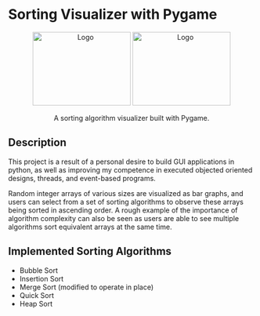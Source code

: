 # Sorting Visualizer with Pygame

<p align="center">
    <img src="https://user-images.githubusercontent.com/67127389/149650372-03da43e1-f434-4caf-aabc-eb10c0f59f0e.png" alt="Logo" width=200 height=150>
    <img src="https://user-images.githubusercontent.com/67127389/149650373-66462f6c-4822-4a46-8f5b-0c830fa44188.png" alt="Logo" width=200 height=150>

  <p align="center">
    A sorting algorithm visualizer built with Pygame.
    <br>
</p>

## Description
This project is a result of a personal desire to build GUI applications in python, as well as improving my competence in executed objected oriented designs, threads, and event-based programs.

Random integer arrays of various sizes are visualized as bar graphs, and users can select from a set of sorting algorithms to observe these arrays being sorted in ascending order. A rough example of the importance of algorithm complexity can also be seen as users are able to see multiple algorithms sort equivalent arrays at the same time. 
## Implemented Sorting Algorithms
- Bubble Sort
- Insertion Sort
- Merge Sort (modified to operate in place)
- Quick Sort
- Heap Sort



